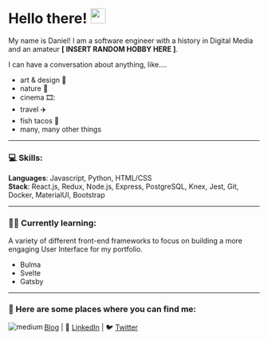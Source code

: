 # Hello there! <img src="https://raw.githubusercontent.com/MartinHeinz/MartinHeinz/master/wave.gif" width="30px">

My name is Daniel!  I am a software engineer with a history in Digital Media and an amateur **[ INSERT RANDOM HOBBY HERE ]**.

I can have a conversation about anything, like....
- art & design 📐
- nature 🌳
- cinema 🎞️:
- travel :airplane:
- fish tacos :taco:
- many, many other things
-------
### 💻 Skills:
**Languages**: Javascript, Python, HTML/CSS<br />
**Stack**: React.js, Redux, Node.js, Express, PostgreSQL, Knex, Jest, Git, Docker, MaterialUI, Bootstrap

-------
### 🧑‍💻 Currently learning:
A variety of different front-end frameworks to focus on building a more engaging User Interface for my portfolio.
- Bulma
- Svelte
- Gatsby

-------


### 🔎 Here are some places where you can find me:

<img align="left" alt="medium" src="https://img.shields.io/badge/medium-%2312100E.svg?&style=for-the-badge&logo=medium&logoColor=white" />[Blog](https://medium.com/@trialsanderrors)  |  🔗 [LinkedIn](https://www.linkedin.com/in/daniel-b-kim-a2b4032a/)  |  🐦 [Twitter](https://twitter.com/darnielbkerm)
